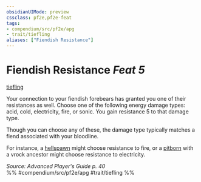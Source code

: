```yaml
---
obsidianUIMode: preview
cssclass: pf2e,pf2e-feat
tags:
- compendium/src/pf2e/apg
- trait/tiefling
aliases: ["Fiendish Resistance"]
---
```

# Fiendish Resistance  *Feat 5*  
[tiefling](/rules/traits/tiefling-b1.md)  


Your connection to your fiendish forebears has granted you one of their resistances as well. Choose one of the following energy damage types: acid, cold, electricity, fire, or sonic. You gain resistance 5 to that damage type.

Though you can choose any of these, the damage type typically matches a fiend associated with your bloodline.

For instance, a [hellspawn](/compendium/feats/hellspawn-apg.md) might choose resistance to fire, or a [pitborn](/compendium/feats/pitborn-apg.md) with a vrock ancestor might choose resistance to electricity.

*Source: Advanced Player's Guide p. 40*  
%% #compendium/src/pf2e/apg #trait/tiefling %%